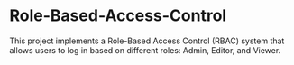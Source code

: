 # Role-Based-Access-Control
This project implements a Role-Based Access Control (RBAC) system that allows users to log in based on different roles: Admin, Editor, and Viewer.

